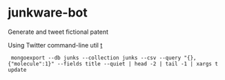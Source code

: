 # junkware-bot
Generate and tweet fictional patent


Using Twitter command-line util [t](https://github.com/sferik/t#features)

     mongoexport --db junks --collection junks --csv --query "{},{"molecule":1}" --fields title --quiet | head -2 | tail -1 | xargs t update
